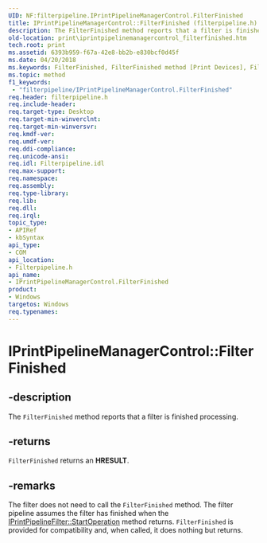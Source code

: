 ```yaml
---
UID: NF:filterpipeline.IPrintPipelineManagerControl.FilterFinished
title: IPrintPipelineManagerControl::FilterFinished (filterpipeline.h)
description: The FilterFinished method reports that a filter is finished processing.
old-location: print\iprintpipelinemanagercontrol_filterfinished.htm
tech.root: print
ms.assetid: 6393b959-f67a-42e8-bb2b-e830bcf0d45f
ms.date: 04/20/2018
ms.keywords: FilterFinished, FilterFinished method [Print Devices], FilterFinished method [Print Devices],IPrintPipelineManagerControl interface, IPrintPipelineManagerControl interface [Print Devices],FilterFinished method, IPrintPipelineManagerControl.FilterFinished, IPrintPipelineManagerControl::FilterFinished, filterpipeline/IPrintPipelineManagerControl::FilterFinished, filterpipeline_58038d61-195e-4144-adee-2615a62cef91.xml, print.iprintpipelinemanagercontrol_filterfinished
ms.topic: method
f1_keywords:
 - "filterpipeline/IPrintPipelineManagerControl.FilterFinished"
req.header: filterpipeline.h
req.include-header: 
req.target-type: Desktop
req.target-min-winverclnt: 
req.target-min-winversvr: 
req.kmdf-ver: 
req.umdf-ver: 
req.ddi-compliance: 
req.unicode-ansi: 
req.idl: Filterpipeline.idl
req.max-support: 
req.namespace: 
req.assembly: 
req.type-library: 
req.lib: 
req.dll: 
req.irql: 
topic_type:
- APIRef
- kbSyntax
api_type:
- COM
api_location:
- Filterpipeline.h
api_name:
- IPrintPipelineManagerControl.FilterFinished
product:
- Windows
targetos: Windows
req.typenames: 
---
```


# IPrintPipelineManagerControl::FilterFinished


## -description


The <code>FilterFinished</code> method reports that a filter is finished processing.


## -returns



<code>FilterFinished</code> returns an <b>HRESULT</b>.




## -remarks



The filter does not need to call the <code>FilterFinished</code> method. The filter pipeline assumes the filter has finished when the <a href="https://docs.microsoft.com/windows-hardware/drivers/ddi/filterpipeline/nf-filterpipeline-iprintpipelinefilter-startoperation">IPrintPipelineFilter::StartOperation</a> method returns. <code>FilterFinished</code> is provided for compatibility and, when called, it does nothing but returns.



